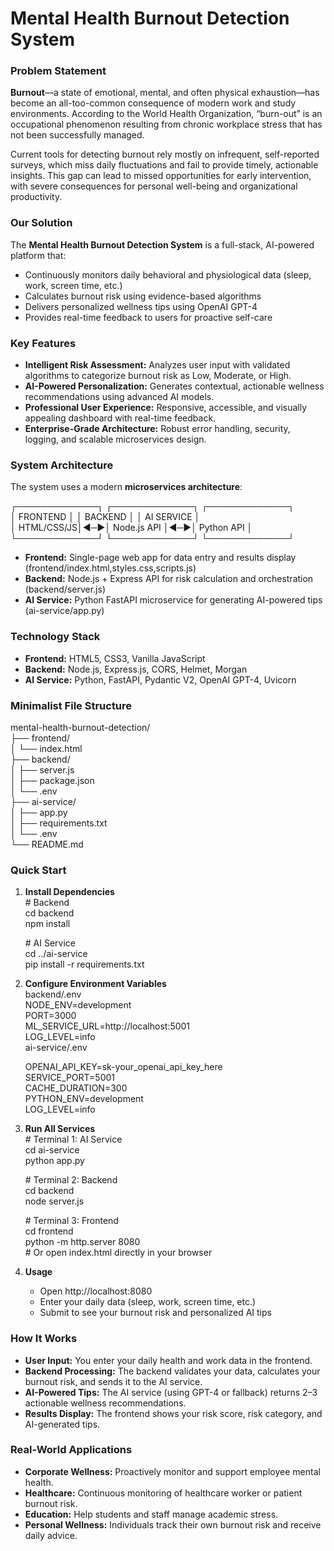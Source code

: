 # **Mental Health Burnout Detection System**

### **Problem Statement**

**Burnout**—a state of emotional, mental, and often physical exhaustion—has become an all-too-common consequence of modern work and study environments. According to the World Health Organization, “burn-out” is an occupational phenomenon resulting from chronic workplace stress that has not been successfully managed.

Current tools for detecting burnout rely mostly on infrequent, self-reported surveys, which miss daily fluctuations and fail to provide timely, actionable insights. This gap can lead to missed opportunities for early intervention, with severe consequences for personal well-being and organizational productivity.

### **Our Solution**

The **Mental Health Burnout Detection System** is a full-stack, AI-powered platform that:

* Continuously monitors daily behavioral and physiological data (sleep, work, screen time, etc.)  
* Calculates burnout risk using evidence-based algorithms  
* Delivers personalized wellness tips using OpenAI GPT-4  
* Provides real-time feedback to users for proactive self-care

### **Key Features**

* **Intelligent Risk Assessment:** Analyzes user input with validated algorithms to categorize burnout risk as Low, Moderate, or High.  
* **AI-Powered Personalization:** Generates contextual, actionable wellness recommendations using advanced AI models.  
* **Professional User Experience:** Responsive, accessible, and visually appealing dashboard with real-time feedback.  
* **Enterprise-Grade Architecture:** Robust error handling, security, logging, and scalable microservices design.

### **System Architecture**

The system uses a modern **microservices architecture**:

┌─────────────┐   ┌─────────────┐   ┌─────────────┐  
│  FRONTEND   │   │   BACKEND   │   │ AI SERVICE  │  
│  HTML/CSS/JS│◄─►│ Node.js API │◄─►│ Python API  │  
└─────────────┘   └─────────────┘   └─────────────┘

* **Frontend:** Single-page web app for data entry and results display (frontend/index.html,styles.css,scripts.js)  
* **Backend:** Node.js \+ Express API for risk calculation and orchestration (backend/server.js)  
* **AI Service:** Python FastAPI microservice for generating AI-powered tips (ai-service/app.py)

### **Technology Stack**

* **Frontend:** HTML5, CSS3, Vanilla JavaScript  
* **Backend:** Node.js, Express.js, CORS, Helmet, Morgan  
* **AI Service:** Python, FastAPI, Pydantic V2, OpenAI GPT-4, Uvicorn

### **Minimalist File Structure**

mental-health-burnout-detection/  
├── frontend/  
│   └── index.html  
├── backend/  
│   ├── server.js  
│   ├── package.json  
│   └── .env  
├── ai-service/  
│   ├── app.py  
│   ├── requirements.txt  
│   └── .env  
└── README.md


### **Quick Start**

1. **Install Dependencies**  
   \# Backend  
   cd backend  
   npm install

   \# AI Service  
   cd ../ai-service  
   pip install \-r requirements.txt  
2. **Configure Environment Variables**  
   backend/.env  
   NODE\_ENV=development  
   PORT=3000  
   ML\_SERVICE\_URL=http://localhost:5001  
   LOG\_LEVEL=info  
   ai-service/.env

   OPENAI\_API\_KEY=sk-your\_openai\_api\_key\_here  
   SERVICE\_PORT=5001  
   CACHE\_DURATION=300  
   PYTHON\_ENV=development  
   LOG\_LEVEL=info  
3. **Run All Services**  
   \# Terminal 1: AI Service  
   cd ai-service  
   python app.py

   \# Terminal 2: Backend  
   cd backend  
   node server.js

   \# Terminal 3: Frontend  
   cd frontend  
   python \-m http.server 8080  
   \# Or open index.html directly in your browser

4. **Usage**  
   * Open http://localhost:8080  
   * Enter your daily data (sleep, work, screen time, etc.)  
   * Submit to see your burnout risk and personalized AI tips

### **How It Works**

* **User Input:** You enter your daily health and work data in the frontend.  
* **Backend Processing:** The backend validates your data, calculates your burnout risk, and sends it to the AI service.  
* **AI-Powered Tips:** The AI service (using GPT-4 or fallback) returns 2–3 actionable wellness recommendations.  
* **Results Display:** The frontend shows your risk score, risk category, and AI-generated tips.

### **Real-World Applications**

* **Corporate Wellness:** Proactively monitor and support employee mental health.  
* **Healthcare:** Continuous monitoring of healthcare worker or patient burnout risk.  
* **Education:** Help students and staff manage academic stress.  
* **Personal Wellness:** Individuals track their own burnout risk and receive daily advice.